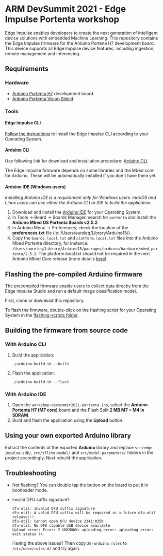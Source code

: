 # ARM DevSummit 2021 - Edge Impulse Portenta workshop

Edge Impulse enables developers to create the next generation of intelligent device solutions with embedded Machine Learning. This repository contains the Edge Impulse firmware for the Arduino Portena H7 development board. This device supports all Edge Impulse device features, including ingestion, remote management and inferencing.

## Requirements

### Hardware

* [Arduino Portenta H7](https://store.arduino.cc/portenta-h7) development board.
* [Arduino Portenta Vision Shield](https://store.arduino.cc/portenta-vision-shield).

### Tools

#### Edge Impulse CLI

[Follow the instructions](https://docs.edgeimpulse.com/docs/cli-installation) to install the Edge Impulse CLI according to your Operating System.

#### Arduino CLI

Use following link for download and installation procedure: [Arduino CLI](https://arduino.github.io/arduino-cli/installation/).

The Edge Impulse firmware depends on some libraries and the Mbed core for Arduino. These will be automatically installed if you don't have them yet.

#### Arduino IDE (Windows users)

_Installing Arduino IDE is a requirement only for Windows users. macOS and Linux users can use either the Arduino CLI or IDE to build the application._

1. Download and install the [Arduino IDE](https://www.arduino.cc/en/software) for your Operating System.
1. In Tools -> Board -> Boards Manager, search for `portenta` and install the **Arduino Mbed OS Portenta Boards v2.5.2**.
1. In Arduino Menu -> Preferences, check the location of the **preferences.txt** file (ie: /Users/aureleq/Library/Arduino15/).
1.  Copy the `boards.local.txt` and `platform.local.txt` files into the Arduino Mbed Portenta directory, for instance:
`/Users/aureleq/Library/Arduino15/packages/arduino/hardware/mbed_portenta/2.5.2`. The platform.local.txt should not be required in the next Arduino Mbed Core release (more details [here](https://github.com/arduino/ArduinoCore-mbed/pull/333)).


## Flashing the pre-compiled Arduino firmware

The precompiled firmware enable users to collect data directly from the Edge Impulse Studio and run a default image classification model.

First, clone or download this repository.

To flash the firmware, double-click on the flashing script for your Operating System in the [flashing-scripts folder](flashing-scripts/).

## Building the firmware from source code

### With Arduino CLI

1. Build the application:

    ```
    ./arduino-build.sh --build
    ```

1. Flash the application:

    ```
    ./arduino-build.sh --flash
    ```

### With Arduino IDE

1. Open the `workshop-devsummit2021-portenta.ino`, select the **Arduino Portenta H7 (M7 core)** board and the Flash Split **2 MB M7 + M4 in SDRAM**.
1. Build and flash the application using the **Upload** button.

## Using your own exported Arduino library

Extract the contents of the exported **Arduino** library and replace `src/edge-impulse-sdk/`, `src/tflite-model/` and `src/model-parameters/` folders in the project
accordingly. Next rebuild the application.

## Troubleshooting

* Not flashing? You can double tap the button on the board to put it in bootloader mode.
* Invalid DFU suffix signature?

    ```
    dfu-util: Invalid DFU suffix signature
    dfu-util: A valid DFU suffix will be required in a future dfu-util release!!!
    dfu-util: Cannot open DFU device 2341:035b
    dfu-util: No DFU capable USB device available
    Upload error: Error: 2 UNKNOWN: uploading error: uploading error: exit status 74
    ```

    Having the above issues? Then copy `20-arduino.rules` to `/etc/udev/rules.d/` and try again.
